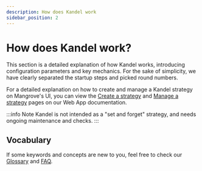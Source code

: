 ```yaml
---
description: How does Kandel work
sidebar_position: 2
---
```



# How does Kandel work?


This section is a detailed explanation of how Kandel works, introducing configuration parameters and key mechanics. For the sake of simplicity, we have clearly separated the startup steps and picked round numbers.

For a detailed explanation on how to create and manage a Kandel strategy on Mangrove's UI, you can view the [Create a strategy](../../web-app/strategies/create-strat.md) and [Manage a strategy](../../web-app/strategies/manage-strat/README.md) pages on our Web App documentation.

:::info Note
Kandel is not intended as a "set and forget" strategy, and needs ongoing maintenance and checks.
:::

## Vocabulary

If some keywords and concepts are new to you, feel free to check our [Glossary](../../../developers/glossary.md) and [FAQ](../../FAQ/README.md).